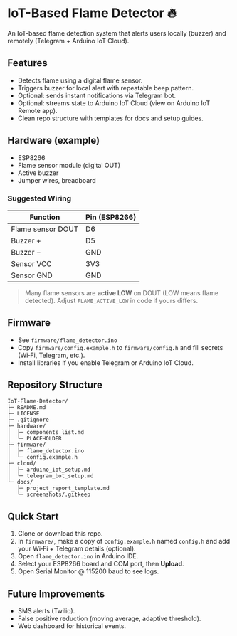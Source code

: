 # IoT-Based Flame Detector 🔥

An IoT-based flame detection system that alerts users locally (buzzer) and remotely (Telegram + Arduino IoT Cloud).

## Features
- Detects flame using a digital flame sensor.
- Triggers buzzer for local alert with repeatable beep pattern.
- Optional: sends instant notifications via Telegram bot.
- Optional: streams state to Arduino IoT Cloud (view on Arduino IoT Remote app).
- Clean repo structure with templates for docs and setup guides.

## Hardware (example)
- ESP8266
- Flame sensor module (digital OUT)
- Active buzzer
- Jumper wires, breadboard

### Suggested Wiring
| Function | Pin (ESP8266) |
|---------|----------------|
| Flame sensor DOUT | D6 |
| Buzzer +          | D5 |
| Buzzer −          | GND |
| Sensor VCC        | 3V3 |
| Sensor GND        | GND |

> Many flame sensors are **active LOW** on DOUT (LOW means flame detected). Adjust `FLAME_ACTIVE_LOW` in code if yours differs.

## Firmware
- See `firmware/flame_detector.ino`
- Copy `firmware/config.example.h` to `firmware/config.h` and fill secrets (Wi‑Fi, Telegram, etc.).
- Install libraries if you enable Telegram or Arduino IoT Cloud.

## Repository Structure
```
IoT-Flame-Detector/
├─ README.md
├─ LICENSE
├─ .gitignore
├─ hardware/
│  ├─ components_list.md
│  └─ PLACEHOLDER
├─ firmware/
│  ├─ flame_detector.ino
│  └─ config.example.h
├─ cloud/
│  ├─ arduino_iot_setup.md
│  └─ telegram_bot_setup.md
└─ docs/
   ├─ project_report_template.md
   └─ screenshots/.gitkeep
```

## Quick Start
1. Clone or download this repo.
2. In `firmware/`, make a copy of `config.example.h` named `config.h` and add your Wi‑Fi + Telegram details (optional).
3. Open `flame_detector.ino` in Arduino IDE.
4. Select your ESP8266 board and COM port, then **Upload**.
5. Open Serial Monitor @ 115200 baud to see logs.

## Future Improvements
- SMS alerts (Twilio).
- False positive reduction (moving average, adaptive threshold).
- Web dashboard for historical events.
